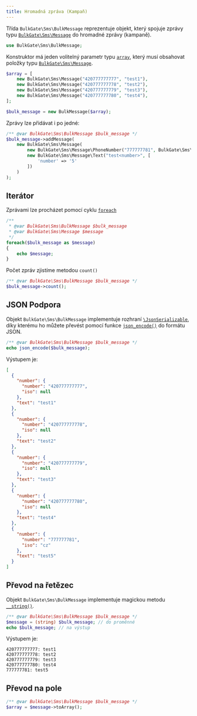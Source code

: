 ```yaml
---
title: Hromadná zpráva (Kampaň)
---
```


Třída `BulkGate\Sms\BulkMessage` reprezentuje objekt, který spojuje zprávy typu [`BulkGate\Sms\Message`](php-sdk-message.md) do hromadné zprávy (kampaně).

``` php
use BulkGate\Sms\BulkMessage;
```

Konstruktor má jeden volitelný parametr typu [`array`](http://php.net/manual/en/language.types.array.php), který musí obsahovat položky typu [`BulkGate\Sms\Message`](php-sdk-message.md).

``` php
$array = [
    new BulkGate\Sms\Message("420777777777", "test1"),
    new BulkGate\Sms\Message("420777777778", "test2"),
    new BulkGate\Sms\Message("420777777779", "test3"),
    new BulkGate\Sms\Message("420777777780", "test4"),
];

$bulk_message = new BulkMessage($array);
```

Zprávy lze přidávat i po jedné:

``` php 
/** @var BulkGate\Sms\BulkMessage $bulk_message */
$bulk_message->addMessage(
    new BulkGate\Sms\Message(
        new BulkGate\Sms\Message\PhoneNumber("777777781", BulkGate\Sms\Country::CZECH_REPUBLIC),
        new BulkGate\Sms\Message\Text("test<number>", [
            'number' => '5'
        ])
    )
);
```

## Iterátor

Zprávami lze procházet pomocí cyklu [`foreach`](http://php.net/manual/en/control-structures.foreach.php)

``` php 
/** 
 * @var BulkGate\Sms\BulkMessage $bulk_message 
 * @var BulkGate\Sms\Message $message
 */
foreach($bulk_message as $message)
{
    echo $message;
}
```

Počet zpráv zjistíme metodou `count()`

``` php 
/** @var BulkGate\Sms\BulkMessage $bulk_message */
$bulk_message->count();
```

## JSON Podpora

Objekt `BulkGate\Sms\BulkMessage` implementuje rozhraní [`\JsonSerializable`](http://php.net/manual/en/class.jsonserializable.php), díky kterému ho můžete převést pomocí funkce [`json_encode()`](http://php.net/manual/en/function.json-encode.php) do formátu JSON.

``` php
/** @var BulkGate\Sms\BulkMessage $bulk_message */
echo json_encode($bulk_message);
```

Výstupem je:

``` json
[
  {
    "number": {
      "number": "420777777777",
      "iso": null
    },
    "text": "test1"
  },
  {
    "number": {
      "number": "420777777778",
      "iso": null
    },
    "text": "test2"
  },
  {
    "number": {
      "number": "420777777779",
      "iso": null
    },
    "text": "test3"
  },
  {
    "number": {
      "number": "420777777780",
      "iso": null
    },
    "text": "test4"
  },
  {
    "number": {
      "number": "777777781",
      "iso": "cz"
    },
    "text": "test5"
  }
]
```

## Převod na řetězec

Objekt `BulkGate\Sms\BulkMessage` implementuje magickou metodu [`__string()`](http://php.net/manual/en/language.oop5.magic.php#object.tostring).

``` php
/** @var BulkGate\Sms\BulkMessage $bulk_message */
$message = (string) $bulk_message; // do proměnné
echo $bulk_message; // na výstup
```

Výstupem je:
```
420777777777: test1
420777777778: test2
420777777779: test3
420777777780: test4
777777781: test5
```

## Převod na pole 

``` php
/** @var BulkGate\Sms\BulkMessage $bulk_message */
$array = $message->toArray();
```
